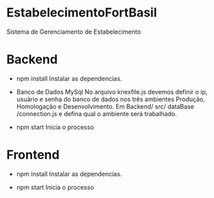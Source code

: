 # EstabelecimentoFortBasil
Sistema de Gerenciamento de Estabelecimento

# Backend
 - npm install
  Instalar as dependencias.
  
 - Banco de Dados MySql
  No arquivo knexfile.js devemos definir o ip, usuário e senha do banco de dados nos três ambientes Produção, Homologação e Desenvolvimento.
  Em Backend/ src/ dataBase /connection.js e defina qual o ambiente será trabalhado.
  
 - npm start
  Inicia o processo

# Frontend

 - npm install
  Instalar as dependencias.

- npm start
  Inicia o processo
